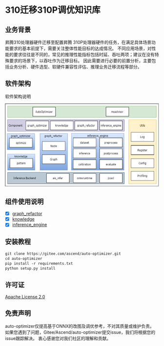 # 310迁移310P调优知识库

## 业务背景

昇腾310处理器硬件迁移至配置昇腾 310P处理器硬件的任务，在满足具体场景功能要求的基本前提下，需要关注整体性能目标的达成情况。
不同应用场景，对性能的要求往往是不同的，常见的推理性能指标包括时延、吞吐两项；建议在没有特殊要求的场景下，以吞吐作为迁移目标。
因此需要进行必要的前置分析，主要包括业务分析、硬件选型、软硬件兼容性评估、推理业务迁移流程等部分。

## 软件架构

软件架构说明

![软件架构](docs/img/architecture.png)

## 组件使用说明

- [x]  [graph_refactor](auto_optimizer/graph_refactor/README.md)
- [x]  [knowledge](docs/knowledge_optimizer_frame.md)
- [x]  [inference_engine](auto_optimizer/inference_engine/README.md)

## 安装教程

```shell
git clone https://gitee.com/ascend/auto-optimizer.git
cd auto-optimizer
pip install -r requirements.txt
python setup.py install

```

## 许可证

[Apache License 2.0](LICENSE)

## 免责声明

auto-optimizer仅提高基于ONNX的改图及调优参考，不对其质量或维护负责。
如果您遇到了问题，Gitee/Ascend/auto-optimizer提交issue，我们将根据您的issue跟踪解决。
衷心感谢您对我们社区的理解和贡献。
